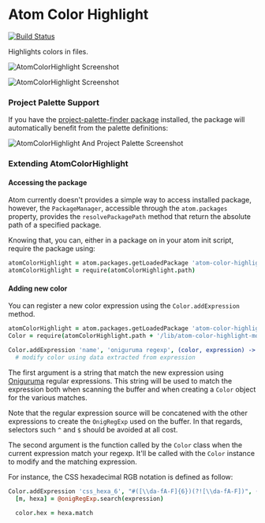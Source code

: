 # Atom Color Highlight

[![Build Status](https://travis-ci.org/abe33/atom-color-highlight.svg?branch=perf_partial_update)](https://travis-ci.org/abe33/atom-color-highlight)

Highlights colors in files.

![AtomColorHighlight Screenshot](https://raw.github.com/abe33/atom-color-highlight/master/atom-color-highlight-variables.gif)

![AtomColorHighlight Screenshot](https://raw.github.com/abe33/atom-color-highlight/master/atom-color-highlight.jpg)

### Project Palette Support

If you have the [project-palette-finder package](https://atom.io/packages/project-palette-finder) installed, the package will automatically benefit from the palette definitions:

![AtomColorHighlight And Project Palette Screenshot](https://raw.github.com/abe33/atom-color-highlight/master/atom-color-highlight-palette.jpg)

### Extending AtomColorHighlight

#### Accessing the package

Atom currently doesn't provides a simple way to access installed package,
however, the `PackageManager`, accessible through the `atom.packages` property,
provides the `resolvePackagePath` method that return the absolute path
of a specified package.

Knowing that, you can, either in a package on in your atom init script,
require the package using:

```coffeescript
atomColorHighlight = atom.packages.getLoadedPackage 'atom-color-highlight'
atomColorHighlight = require(atomColorHighlight.path)
```

#### Adding new color

You can register a new color expression using the `Color.addExpression` method.

```coffeescript
atomColorHighlight = atom.packages.getLoadedPackage 'atom-color-highlight'
Color = require(atomColorHighlight.path + '/lib/atom-color-highlight-model').Color

Color.addExpression 'name', 'oniguruma regexp', (color, expression) ->
  # modify color using data extracted from expression
```

The first argument is a string that match the new expression using
[Oniguruma](https://github.com/atom/node-oniguruma) regular expressions.
This string will be used to match the expression both when scanning the
buffer and when creating a `Color` object for the various matches.

Note that the regular expression source will be concatened with the other
expressions to create the `OnigRegExp` used on the buffer.
In that regards, selectors such `^` and `$` should be avoided at all cost.

The second argument is the function called by the `Color` class when the
current expression match your regexp. It'll be called with the `Color` instance
to modify and the matching expression.

For instance, the CSS hexadecimal RGB notation is defined as follow:

```coffeescript
Color.addExpression 'css_hexa_6', "#([\\da-fA-F]{6})(?![\\da-fA-F])", (color, expression) ->
  [m, hexa] = @onigRegExp.search(expression)

  color.hex = hexa.match
```
